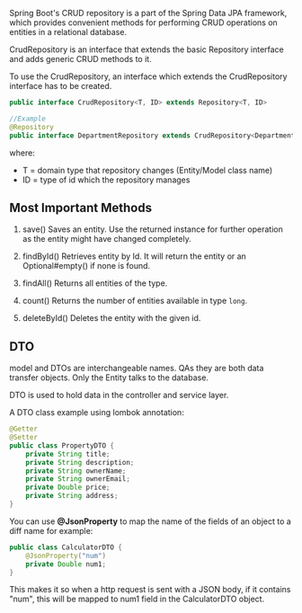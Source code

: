 Spring Boot's CRUD repository is a part of the Spring Data JPA framework, which provides convenient methods for performing CRUD operations on entities in a relational database.

CrudRepository is an interface that extends the basic Repository interface and adds generic CRUD methods to it.

To use the CrudRepository, an interface which extends the CrudRepository interface has to be created.

``` java
public interface CrudRepository<T, ID> extends Repository<T, ID>

//Example
@Repository
public interface DepartmentRepository extends CrudRepository<Department, Long> {}
```

where:
- T = domain type that repository changes (Entity/Model class name)
- ID = type of id which the repository manages

## Most Important Methods
1. save()
Saves an entity. Use the returned instance for further operation as the entity might have changed completely.

2. findById()
Retrieves entity by Id. It will return the entity or an Optional#empty() if none is found.

3. findAll()
Returns all entities of the type. 

4. count()
Returns the number of entities available in type `long`.

5. deleteById()
Deletes the entity with the given id.

## DTO
model and DTOs are interchangeable names. QAs they are both data transfer objects. Only the Entity talks to the database.

DTO is used to hold data in the controller and service layer.

A DTO class example using lombok annotation:

``` java
@Getter  
@Setter  
public class PropertyDTO {  
    private String title;  
    private String description;  
    private String ownerName;  
    private String ownerEmail;  
    private Double price;  
    private String address;  
}
```

You can use **@JsonProperty** to map the name of the fields of an object to a diff name for example:

``` java
public class CalculatorDTO {
	@JsonProperty("num")
	private Double num1;
}
```

This makes it so when a http request is sent with a JSON body, if it contains "num", this will be mapped to num1 field in the CalculatorDTO object.

